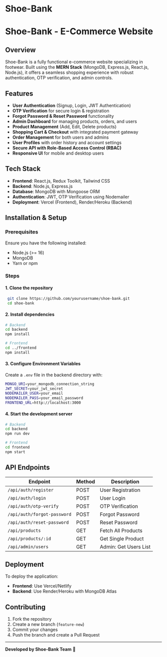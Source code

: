 # Shoe-Bank
# Shoe-Bank - E-Commerce Website

## Overview
Shoe-Bank is a fully functional e-commerce website specializing in footwear. Built using the **MERN Stack** (MongoDB, Express.js, React.js, Node.js), it offers a seamless shopping experience with robust authentication, OTP verification, and admin controls.

## Features
- **User Authentication** (Signup, Login, JWT Authentication)
- **OTP Verification** for secure login & registration
- **Forgot Password & Reset Password** functionality
- **Admin Dashboard** for managing products, orders, and users
- **Product Management** (Add, Edit, Delete products)
- **Shopping Cart & Checkout** with integrated payment gateway
- **Order Management** for both users and admins
- **User Profiles** with order history and account settings
- **Secure API with Role-Based Access Control (RBAC)**
- **Responsive UI** for mobile and desktop users

## Tech Stack
- **Frontend**: React.js, Redux Toolkit, Tailwind CSS
- **Backend**: Node.js, Express.js
- **Database**: MongoDB with Mongoose ORM
- **Authentication**: JWT, OTP Verification using Nodemailer
- **Deployment**: Vercel (Frontend), Render/Heroku (Backend)

## Installation & Setup
### Prerequisites
Ensure you have the following installed:
- Node.js (>= 16)
- MongoDB
- Yarn or npm

### Steps
#### 1. Clone the repository
```sh
 git clone https://github.com/yourusername/shoe-bank.git
 cd shoe-bank
```
#### 2. Install dependencies
```sh
# Backend
cd backend
npm install

# Frontend
cd ../frontend
npm install
```
#### 3. Configure Environment Variables
Create a `.env` file in the backend directory with:
```sh
MONGO_URI=your_mongodb_connection_string
JWT_SECRET=your_jwt_secret
NODEMAILER_USER=your_email
NODEMAILER_PASS=your_email_password
FRONTEND_URL=http://localhost:3000
```
#### 4. Start the development server
```sh
# Backend
cd backend
npm run dev

# Frontend
cd frontend
npm start
```

## API Endpoints
| Endpoint | Method | Description |
|----------|--------|-------------|
| `/api/auth/register` | POST | User Registration |
| `/api/auth/login` | POST | User Login |
| `/api/auth/otp-verify` | POST | OTP Verification |
| `/api/auth/forgot-password` | POST | Forgot Password |
| `/api/auth/reset-password` | POST | Reset Password |
| `/api/products` | GET | Fetch All Products |
| `/api/products/:id` | GET | Get Single Product |
| `/api/admin/users` | GET | Admin: Get Users List |

## Deployment
To deploy the application:
- **Frontend**: Use Vercel/Netlify
- **Backend**: Use Render/Heroku with MongoDB Atlas

## Contributing
1. Fork the repository
2. Create a new branch (`feature-new`)
3. Commit your changes
4. Push the branch and create a Pull Request

---
**Developed by Shoe-Bank Team** 🚀

